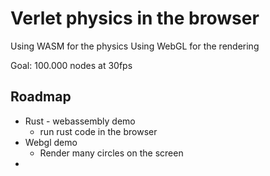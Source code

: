 # Verlet physics in the browser

Using WASM for the physics
Using WebGL for the rendering

Goal: 100.000 nodes at 30fps

## Roadmap

- Rust - webassembly demo
  - run rust code in the browser
- Webgl demo
  - Render many circles on the screen
- 